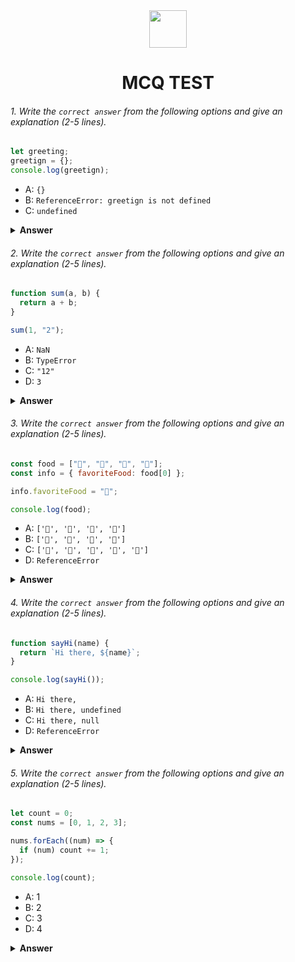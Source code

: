 <div align="center">
  <img height="60" src="https://edurev.gumlet.io/AllImages/original/ApplicationImages/CourseImages/944e5d47-8c55-4a89-91e5-22ab5f2798fc_CI.png">
  <h1>MCQ TEST</h1>
</div>

###### 1. Write the `correct answer` from the following options and give an explanation (2-5 lines).

```javascript
let greeting;
greetign = {};
console.log(greetign);
```

- A: `{}`
- B: `ReferenceError: greetign is not defined`
- C: `undefined`

<details><summary><b>Answer</b></summary>
<p>

#### Answer: A

<i> greeting, but there is a typo when assigning an empty object to greetign. Despite the typo, JavaScript will implicitly create a global variable named greetign and assign an empty object to it. As a result, when you  </i>


</p>
</details>

###### 2. Write the `correct answer` from the following options and give an explanation (2-5 lines).

```javascript
function sum(a, b) {
  return a + b;
}

sum(1, "2");
```

- A: `NaN`
- B: `TypeError`
- C: `"12"`
- D: `3`

<details><summary><b>Answer</b></summary>
<p>

#### Answer: C

<i> When you add two numbers together in a function, and one of the numbers is a string, the number of characters in that string is the total number of characters in the resulting string. So, if you have "12" as a string, the result would be the string "12". </i>

</p>
</details>

###### 3. Write the `correct answer` from the following options and give an explanation (2-5 lines).

```javascript
const food = ["🍕", "🍫", "🥑", "🍔"];
const info = { favoriteFood: food[0] };

info.favoriteFood = "🍝";

console.log(food);
```

- A: `['🍕', '🍫', '🥑', '🍔']`
- B: `['🍝', '🍫', '🥑', '🍔']`
- C: `['🍝', '🍕', '🍫', '🥑', '🍔']`
- D: `ReferenceError`

<details><summary><b>Answer</b></summary>
<p>

#### Answer: A

<i> food is an array containing info is an object with a property favoriteFood that is initially set to food[0], which is the first element of the food array, i.e his change does not affect the food array in any way. The food array remains unchanged So, the correct answer is A, </i>

</p>
</details>

###### 4. Write the `correct answer` from the following options and give an explanation (2-5 lines).

```javascript
function sayHi(name) {
  return `Hi there, ${name}`;
}

console.log(sayHi());
```

- A: `Hi there,`
- B: `Hi there, undefined`
- C: `Hi there, null`
- D: `ReferenceError`

<details><summary><b>Answer</b></summary>
<p>

#### Answer: B 

<i> the code, the sayHi function expects an argument name. When you call sayHi() providing an argument, the name parameter remains undefined. As a result, the template string includes the text "Hi there," followed by the value of the name parameter, which is undefined in this case, resulting in "Hi there, undefined."</i>

</p>
</details>

###### 5. Write the `correct answer` from the following options and give an explanation (2-5 lines).

```javascript
let count = 0;
const nums = [0, 1, 2, 3];

nums.forEach((num) => {
  if (num) count += 1;
});

console.log(count);
```

- A: 1
- B: 2
- C: 3
- D: 4

<details><summary><b>Answer</b></summary>
<p>

#### Answer: C

<i>The code defines an array nums containing four numbers [0, 1, 2, 3]. It then uses the forEach method to iterate over each element in the array. For each element , it checks if num is a truthy value (since 0 is considered falsy in JavaScript, it will not increment the count in that case). The numbers 1, 2, and 3 are all truthy values, so the count variable is incremented for each of these values.</i>

</p>
</details>
